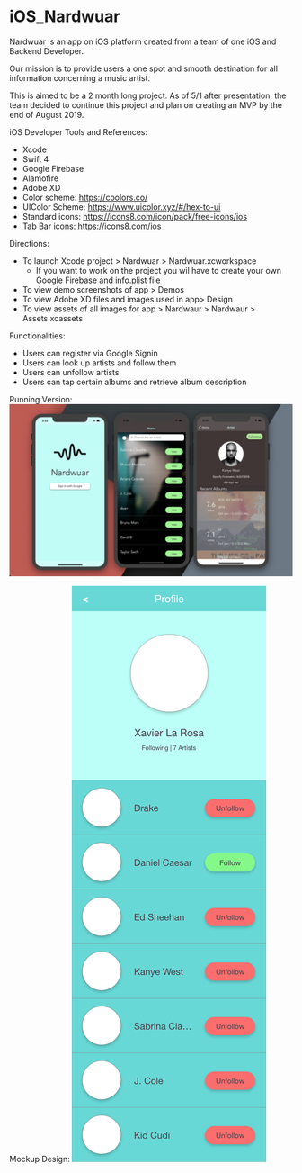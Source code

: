 # iOS_Nardwuar

Nardwuar is an app on iOS platform created from a team of one iOS and Backend Developer.

Our mission is to provide users a one spot and smooth destination for all information concerning a music artist.

This is aimed to be a 2 month long project.
As of 5/1 after presentation, the team decided to continue this project and plan on creating an MVP by the end of August 2019.

iOS Developer Tools and References:
- Xcode
- Swift 4
- Google Firebase
- Alamofire
- Adobe XD
- Color scheme: https://coolors.co/
- UIColor Scheme: https://www.uicolor.xyz/#/hex-to-ui
- Standard icons: https://icons8.com/icon/pack/free-icons/ios
- Tab Bar icons: https://icons8.com/ios

Directions:
- To launch Xcode project > Nardwuar > Nardwuar.xcworkspace
  - If you want to work on the project you wil have to create your own Google Firebase and info.plist file
- To view demo screenshots of app > Demos
- To view Adobe XD files and images used in app> Design
- To view assets of all images for app > Nardwaur > Nardwaur > Assets.xcassets

Functionalities:
- Users can register via Google Signin
- Users can look up artists and follow them
- Users can unfollow artists
- Users can tap certain albums and retrieve album description

Running Version:
![alt text](https://github.com/RU-Nardwuar/iOS_Nardwuar/blob/master/Demos/version4.png)

Mockup Design:
![alt text](https://github.com/RU-Nardwuar/iOS_Nardwuar/blob/master/Design/MockUp/MockUp0%402x.png)
